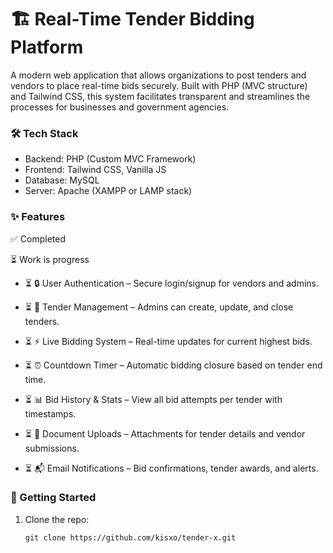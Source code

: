 # 🏗️ Real-Time Tender Bidding Platform

A modern web application that allows organizations to post tenders and vendors to place real-time bids securely. Built with PHP (MVC structure) and Tailwind CSS, this system facilitates transparent and streamlines the processes for businesses and government agencies.

### 🛠️ Tech Stack

- Backend: PHP (Custom MVC Framework)
- Frontend: Tailwind CSS, Vanilla JS
- Database: MySQL
- Server: Apache (XAMPP or LAMP stack)

### ✨ Features

✅ Completed

⏳ Work is progress 

- ⏳ 🔒 User Authentication – Secure login/signup for vendors and admins.

- ⏳ 📝 Tender Management – Admins can create, update, and close tenders.

- ⏳ ⚡ Live Bidding System – Real-time updates for current highest bids.

- ⏳ ⏰ Countdown Timer – Automatic bidding closure based on tender end time.

- ⏳ 📊 Bid History & Stats – View all bid attempts per tender with timestamps.

- ⏳ 📁 Document Uploads – Attachments for tender details and vendor submissions.

- ⏳ 📬 Email Notifications – Bid confirmations, tender awards, and alerts.

### 🚀 Getting Started

1. Clone the repo:

    ```git clone https://github.com/kisxo/tender-x.git```
